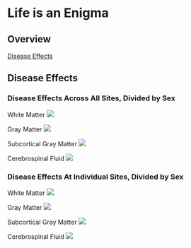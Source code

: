 # Life is an Enigma

## Overview

[Disease Effects](#disease-effects)

## Disease Effects

### Disease Effects Across All Sites, Divided by Sex

White Matter
![](figs/allsites_WMV.png)

Gray Matter
![](figs/allsites_GMV.png)

Subcortical Gray Matter
![](figs/allsites_sGMV.png)

Cerebrospinal Fluid
![](figs/allsites_Ventricles.png)

### Disease Effects At Individual Sites, Divided by Sex

White Matter
![](figs/sitespecific_WMV.png)

Gray Matter
![](figs/sitespecific_GMV.png)

Subcortical Gray Matter
![](figs/sitespecific_sGMV.png)

Cerebrospinal Fluid
![](figs/sitespecific_Ventricles.png)


